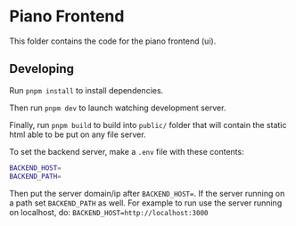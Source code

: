 # Piano Frontend

This folder contains the code for the piano frontend (ui).

## Developing

Run `pnpm install` to install dependencies.

Then run `pnpm dev` to launch watching development server.

Finally, run `pnpm build` to build into `public/` folder that will contain the
static html able to be put on any file server.

To set the backend server, make a `.env` file with these contents:

```sh
BACKEND_HOST=
BACKEND_PATH=
```

Then put the server domain/ip after `BACKEND_HOST=`. If the server running
on a path set `BACKEND_PATH` as well. For example to run use the server running on
localhost, do: `BACKEND_HOST=http://localhost:3000`
